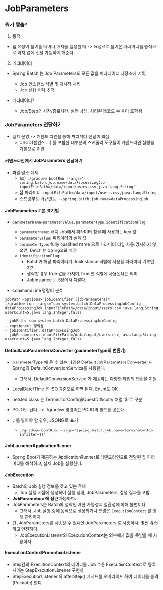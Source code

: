 # JobParameters

### 뭐가 좋음?
1. 동적
  - 웹 요청이 들어올 때마다 배치를 실행할 때 -> 요청으로 들어온 파라미터를 동적으로 배치 앱에 전달 가능하게 해준다.

2. 메타데이터
- Spring Batch 는 Job Parameters의 모든 값을 메타데이터 저장소에 기록.
  - Job 인스턴스 식별 및 재시작 처리
  - Job 실행 이력 추적

- 메타데이터?
  - Job/Step의 시작/종료시간, 실행 상태, 처리된 레코드 수 등이 포함됨

### JobParameters 전달하기
- 실제 운영 -> 커맨드 라인을 통해 파라미터 전달이 핵심
  - CI/CD(젠킨스 ...) 를 포함한 대부분의 스케줄러 도구들이 커맨드라인 실행을 기본으로 지원

#### 커맨드라인에서 JobParameters 전달하기
- 파일 말소 예제
  - ex) `./gradlew bootRun --args='--spring.batch.job.name=dataProcessingJob inputFilePath=/data/input/users.csv,java.lang.String'`
  - 잡 파라미터: `inputFilePath=/data/input/users.csv,java.lang.String`
  - 스프링부트 아규먼트: `--spring.batch.job.name=dataProcessingJob`

#### JobParameters 기본 표기법
- `parameterName=parameterValue,parameterType,identificationFlag`
  - `parameterName`: 배치 Job에서 파라미터 찾을 때 사용하는 key 값
  - `parameterValue`: 파라미터의 실제 값
  - `parameterType`: fully qualified name 으로 파라미터 타입 사용.명시하지 않으면, Batch 는 String으로 가정
  - `identificationFlag`:
    - Batch가 해당 파라미터가 JobInstance 식별에 사용될 파라미터 여부인지?
    - 생략할 경우 true 값을 가지며, true 면 식별에 사용된다는 의미
    - JobInstance 는 5장에서 다룬다.

- commandLine 명령어 분석
```angular2html
jobPath <options> jobIdentifier (jobParameters)*
./gradlew run --args="com.system.batch.DataProcessingJobConfig dataProcessingJob inputFilePath=/data/input/users.csv,java.lang.String userCount=5,java.lang.Integer,false

- jobPath: com.system.batch.DataProcessingJobConfig
- <options>: 생략됨
- jobIdentifier: dataProcessingJob
- jobParameters: inputFilePath=/data/input/users.csv,java.lang.String userCount=5,java.lang.Integer,false
```

#### DefaultJobParametersConverter (parameterType의 변환기)
- parameterType 에 올 수 있는 타입은 DefaultJobParametersConverter 가 Spring의 DefaultConversionService를 사용한다.
  - 그래서, DefaultConversionService 가 제공하는 다양한 타입의 변환을 지원

- LocalDate/Time 은 ISO 기준으로 하면 된다. Enum도 OK
- netsted class 는 TerminatorConfig$QuestDifficulty 처럼 `$`로 구분
- POJO도 된다. -> ./gradlew 명령어는 POJO의 필드를 넣는다.
- `,` 를 넣어야 할 경우, JSON으로 표기
  - `./gradlew bootRun --args='spring.batch.job.name=terminatorJob infilter={}'`

#### JobLauncherApplicationRunner
- Spring Boot가 제공하는 ApplicationRunner로 커맨드라인으로 전달된 잡 파라미터를 해석하고, 실제 Job을 실행한다.

#### JobExecution
- Batch의 Job 실행 정보를 갖고 있는 객체
  - Job 실행 시점에 생성되어 실행 상태, JobParameters, 실행 결과를 포함. 
- **JobParameters 에 접근 가능**하다. 
- JobParameters는 Batch의 철학인 재현 가능성과 일관성에 의해 불변이다.
  - 그래서, Job 실행 중에 동적으로 생성되거나 변경은 `ExecutionContext` 를 통해 관리하자.
- 단, JobParameters를 사용할 수 있다면 JobParameters 로 사용하자. 훨씬 유연하고 안전하다.
  - JobExecutionListener와 ExecutionContext는 외부에서 값을 못받을 때 사용하자.

#### ExecutionContextPromotionListener
- Step간의 ExecutionContext의 데이터를 Job 수준 ExecutionContext 로 등록시키는 StepExecutionListener 구현체
- StepExecutionListener 의 afterStep() 메서드를 오버라이드 하여 데이터를 승격(Promote) 한다.

